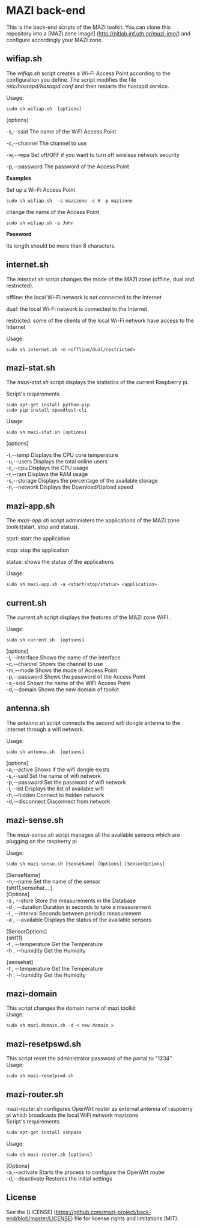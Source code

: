 # MAZI back-end
This is the back-end scripts of the MAZI toolkit. You can clone this repository into a [MAZI zone image] (http://nitlab.inf.uth.gr/mazi-img/) and configure accordingly your MAZI zone.

## wifiap.sh
The *wifiap.sh* script creates a Wi-Fi Access Point according to the configuration you define. The script modifies the file */etc/hostapd/hostapd.conf* and then restarts the hostapd service.

Usage:
```
sudo sh wifiap.sh  [options]
```
[options]

-s,--ssid The name of the WiFi Access Point

-c,--channel The channel to use

-w,--wpa Set off/OFF if you want to turn off wireless network security

-p,--password The password of the Access Point


**Examples**

Set up a Wi-Fi Access Point
```
sudo sh wifiap.sh  -s mazizone -c 6 -p mazizone
```

change the name of the Access Point
```
sudo sh wifiap.sh -s John
```

**Password**

Its length should be more than 8 characters.


## internet.sh

The *internet.sh* script changes the mode of the MAZI zone (offline, dual and restricted).

offline: the local Wi-Fi network is not connected to the Internet

dual: the local Wi-Fi network is connected to the Internet

restricted: some of the clients of the local Wi-Fi network have access to the Internet

Usage:
```
sudo sh internet.sh -m <offline/dual/restricted>
```
## mazi-stat.sh

The *mazi-stat.sh* script displays the statistics of the current Raspberry pi. 

Script's requirements
```
sudo apt-get install python-pip
sudo pip install speedtest-cli
```

Usage:
```
sudo sh mazi-stat.sh [options]
```
[options]

-t,--temp Displays the CPU core temperature                                                           
-u,--users Displays the total online users                                                             
-c,--cpu Displays the CPU usage                                                                       
-r,--ram Displays the RAM usage                                                                       
-s,--storage Displays the percentage of the available storage                                             
-n,--network Displays the Download/Upload speed                                                           

## mazi-app.sh

The *mazi-app.sh* script administers the applications of the MAZI zone toolkit(start, stop and status).

start: start the application

stop: stop the application

status: shows the status of the applications

Usage:
```
sudo sh mazi-app.sh -a <start/stop/status> <application>
```

## current.sh

The *current.sh* script displays the features of the MAZI zone WIFI .

Usage:
```
sudo sh current.sh  [options]
```                                                                                                                       
[options]                                                                                                                 
  -i,--interface Shows the name of the interface                                                       
  -c,--channel Shows the channel to use                                                               
  -m,--mode Shows the mode of Access Point                                                         
  -p,--password Shows the password of the Access Point                                                 
  -s,-ssid Shows the name of the WiFi Access Point                                                   
  -d,--domain Shows the new domain of toolkit                                                                     

## antenna.sh

The *antenna.sh* script connects the second wifi dongle antenna to the internet through a wifi network.

Usage:
```
sudo sh antenna.sh  [options]
```                                                                                                                       
[options]                                                                                                                 
  -a,--active Shows if the wifi dongle exists                                                       
  -s,--ssid Set the name of wifi network                                                           
  -p,--password Set the password of wifi network                                                       
  -l,--list Displays the list of available wifi                                                   
  -h,--hidden Connect to hidden network                                                             
  -d,--disconnect Disconnect from network                                                               
                                                                                                                           
## mazi-sense.sh

The *mazi-sense.sh* script manages all the available sensors which are plugging on the raspberry pi 

Usage:
```
sudo sh mazi-sense.sh [SenseName] [Options] [SensorOptions]
```                                                                                                                       
[SenseName]                                                                                                               
  -n,--name Set the name of the sensor                                                             
                                    {sht11,sensehat....}                                                               
[Options]                                                                                                                 
  -s , --store Store the measurements in the Database                                               
  -d , --duration Duration in seconds to take a measurement                                             
  -i , --interval Seconds between periodic measurement                                                 
  -a , --available Displays the status of the available sensors                                         
                                                                                                                           
[SensorOptions]                                                                                                           
  {sht11}                                                                                                                 
  -t , --temperature Get the Temperature                                                                   
  -h , --humidity Get the Humidity                                                                     
                                                                                                                           
  {sensehat}                                                                                                               
  -t , --temperature Get the Temperature                                                                   
  -h , --humidity Get the Humidity                                                                     


## mazi-domain                                                                                                                           
                                                                                                                                         
This script changes the domain name of mazi toolkit                                                                                     
Usage:
```
sudo sh mazi-domain.sh -d < new domain >
```                                                                                                                       

## mazi-resetpswd.sh                                                                                                                     
                                                                                                                                        
This script reset the  administrator password of the portal to "1234"                                                                   
Usage:
```
sudo sh mazi-resetpswd.sh
```     
## mazi-router.sh                                                                                                      
                                                                                                                           
mazi-router.sh configures OpenWrt router as external antenna of raspberry pi which broadcasts the local WiFi network mazizone    
Script's requirements                                                                                                     
```
sudo apt-get install sshpass                                                                                               
```
Usage:
```
sudo sh mazi-router.sh [options]
```                                                                                                                    
[Options]                                                                                                                 
-a,--activate       Starts the process to configure the OpenWrt router                                                     
-d,--deactivate     Restores the initial settings
## License

See the [LICENSE] (https://github.com/mazi-project/back-end/blob/master/LICENSE) file for license rights and limitations (MIT).
